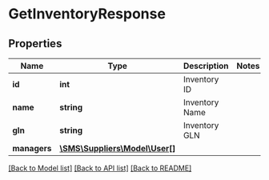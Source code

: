 # GetInventoryResponse

## Properties
Name | Type | Description | Notes
------------ | ------------- | ------------- | -------------
**id** | **int** | Inventory ID | 
**name** | **string** | Inventory Name | 
**gln** | **string** | Inventory GLN | 
**managers** | [**\SMS\Suppliers\Model\User[]**](User.md) |  | 

[[Back to Model list]](../README.md#documentation-for-models) [[Back to API list]](../README.md#documentation-for-api-endpoints) [[Back to README]](../README.md)



